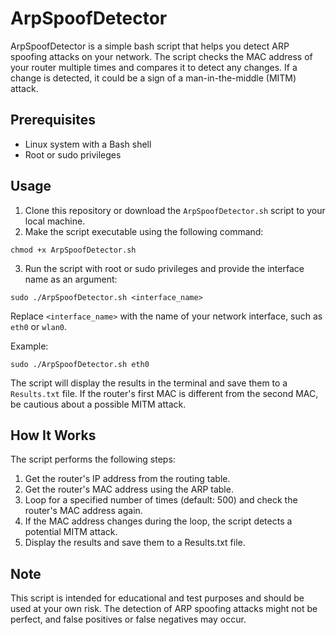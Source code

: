 # ArpSpoofDetector

ArpSpoofDetector is a simple bash script that helps you detect ARP spoofing attacks on your network. The script checks the MAC address of your router multiple times and compares it to detect any changes. If a change is detected, it could be a sign of a man-in-the-middle (MITM) attack.

## Prerequisites

- Linux system with a Bash shell
- Root or sudo privileges

## Usage

1. Clone this repository or download the `ArpSpoofDetector.sh` script to your local machine.
2. Make the script executable using the following command:

```
chmod +x ArpSpoofDetector.sh
```

3. Run the script with root or sudo privileges and provide the interface name as an argument:

```
sudo ./ArpSpoofDetector.sh <interface_name>
```

Replace `<interface_name>` with the name of your network interface, such as `eth0` or `wlan0`.

Example:
```
sudo ./ArpSpoofDetector.sh eth0
```

The script will display the results in the terminal and save them to a `Results.txt` file. If the router's first MAC is different from the second MAC, be cautious about a possible MITM attack.

## How It Works

The script performs the following steps:

1. Get the router's IP address from the routing table.
2. Get the router's MAC address using the ARP table.
3. Loop for a specified number of times (default: 500) and check the router's MAC address again.
4. If the MAC address changes during the loop, the script detects a potential MITM attack.
5. Display the results and save them to a Results.txt file.

## Note

This script is intended for educational and test purposes and should be used at your own risk. The detection of ARP spoofing attacks might not be perfect, and false positives or false negatives may occur.
